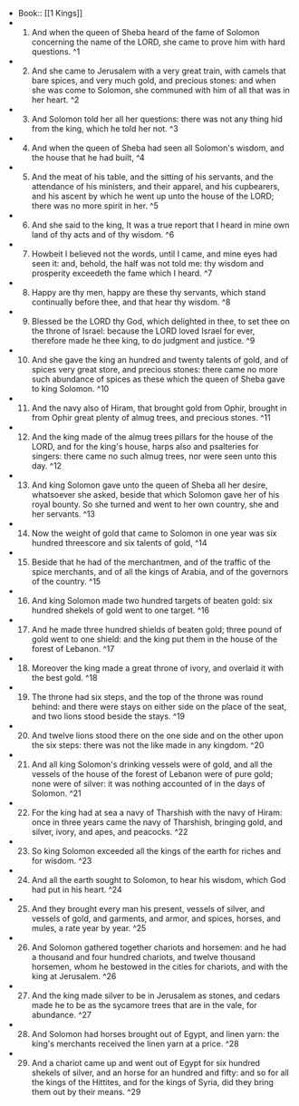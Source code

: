 - Book:: [[1 Kings]]
- 1. And when the queen of Sheba heard of the fame of Solomon concerning the name of the LORD, she came to prove him with hard questions. ^1
- 2. And she came to Jerusalem with a very great train, with camels that bare spices, and very much gold, and precious stones: and when she was come to Solomon, she communed with him of all that was in her heart. ^2
- 3. And Solomon told her all her questions: there was not any thing hid from the king, which he told her not. ^3
- 4. And when the queen of Sheba had seen all Solomon's wisdom, and the house that he had built, ^4
- 5. And the meat of his table, and the sitting of his servants, and the attendance of his ministers, and their apparel, and his cupbearers, and his ascent by which he went up unto the house of the LORD; there was no more spirit in her. ^5
- 6. And she said to the king, It was a true report that I heard in mine own land of thy acts and of thy wisdom. ^6
- 7. Howbeit I believed not the words, until I came, and mine eyes had seen it: and, behold, the half was not told me: thy wisdom and prosperity exceedeth the fame which I heard. ^7
- 8. Happy are thy men, happy are these thy servants, which stand continually before thee, and that hear thy wisdom. ^8
- 9. Blessed be the LORD thy God, which delighted in thee, to set thee on the throne of Israel: because the LORD loved Israel for ever, therefore made he thee king, to do judgment and justice. ^9
- 10. And she gave the king an hundred and twenty talents of gold, and of spices very great store, and precious stones: there came no more such abundance of spices as these which the queen of Sheba gave to king Solomon. ^10
- 11. And the navy also of Hiram, that brought gold from Ophir, brought in from Ophir great plenty of almug trees, and precious stones. ^11
- 12. And the king made of the almug trees pillars for the house of the LORD, and for the king's house, harps also and psalteries for singers: there came no such almug trees, nor were seen unto this day. ^12
- 13. And king Solomon gave unto the queen of Sheba all her desire, whatsoever she asked, beside that which Solomon gave her of his royal bounty. So she turned and went to her own country, she and her servants. ^13
- 14. Now the weight of gold that came to Solomon in one year was six hundred threescore and six talents of gold, ^14
- 15. Beside that he had of the merchantmen, and of the traffic of the spice merchants, and of all the kings of Arabia, and of the governors of the country. ^15
- 16. And king Solomon made two hundred targets of beaten gold: six hundred shekels of gold went to one target. ^16
- 17. And he made three hundred shields of beaten gold; three pound of gold went to one shield: and the king put them in the house of the forest of Lebanon. ^17
- 18. Moreover the king made a great throne of ivory, and overlaid it with the best gold. ^18
- 19. The throne had six steps, and the top of the throne was round behind: and there were stays on either side on the place of the seat, and two lions stood beside the stays. ^19
- 20. And twelve lions stood there on the one side and on the other upon the six steps: there was not the like made in any kingdom. ^20
- 21. And all king Solomon's drinking vessels were of gold, and all the vessels of the house of the forest of Lebanon were of pure gold; none were of silver: it was nothing accounted of in the days of Solomon. ^21
- 22. For the king had at sea a navy of Tharshish with the navy of Hiram: once in three years came the navy of Tharshish, bringing gold, and silver, ivory, and apes, and peacocks. ^22
- 23. So king Solomon exceeded all the kings of the earth for riches and for wisdom. ^23
- 24. And all the earth sought to Solomon, to hear his wisdom, which God had put in his heart. ^24
- 25. And they brought every man his present, vessels of silver, and vessels of gold, and garments, and armor, and spices, horses, and mules, a rate year by year. ^25
- 26. And Solomon gathered together chariots and horsemen: and he had a thousand and four hundred chariots, and twelve thousand horsemen, whom he bestowed in the cities for chariots, and with the king at Jerusalem. ^26
- 27. And the king made silver to be in Jerusalem as stones, and cedars made he to be as the sycamore trees that are in the vale, for abundance. ^27
- 28. And Solomon had horses brought out of Egypt, and linen yarn: the king's merchants received the linen yarn at a price. ^28
- 29. And a chariot came up and went out of Egypt for six hundred shekels of silver, and an horse for an hundred and fifty: and so for all the kings of the Hittites, and for the kings of Syria, did they bring them out by their means. ^29

